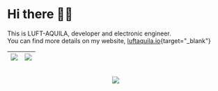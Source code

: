 <!--
**luftaquila/luftaquila** is a ✨ _special_ ✨ repository because its `README.md` (this file) appears on your GitHub profile.

Here are some ideas to get you started:

- 🔭 I’m currently working on ...
- 🌱 I’m currently learning ...
- 👯 I’m looking to collaborate on ...
- 🤔 I’m looking for help with ...
- 💬 Ask me about ...
- 📫 How to reach me: ...
- 😄 Pronouns: ...
- ⚡ Fun fact: ...
-->

# Hi there 🙋‍♂️
This is LUFT-AQUILA, developer and electronic engineer.  
You can find more details on my website, [luftaquila.io](https://luftaquila.io){target="_blank"}

| <img src="https://github-readme-stats.vercel.app/api?username=luftaquila&show_icons=true&theme=vue&include_all_commits=true"> | <img src="https://github-readme-stats.vercel.app/api/top-langs/?username=luftaquila&layout=compact&theme=vue&langs_count=10&hide=html,css,scss,AutoHotKey"> |
| --- | --- |

<br>
<div align="center">
    <a href="https://github.com/luftaquila?tab=followers"><img src="https://img.shields.io/github/followers/luftaquila.svg?style=social&label=Follow&maxAge=z"></a>&ensp;
    <a href="https://luftaquila.io><img src="https://hits.seeyoufarm.com/api/count/incr/badge.svg?url=https%3A%2F%2Fgithub.com%2Fluftaquila&count_bg=%2379C83D&title_bg=%23555555&icon=googlefit.svg&icon_color=%23E7E7E7&title=hits&edge_flat=false"></a>
</div>
